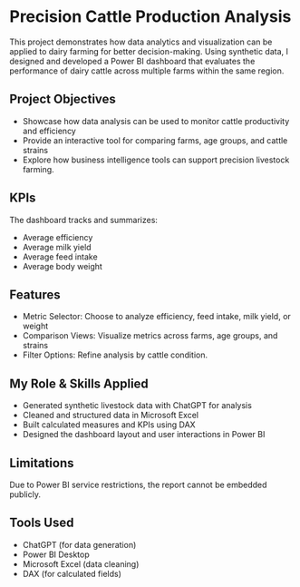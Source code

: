 # Precision Cattle Production Analysis

This project demonstrates how data analytics and visualization can be applied to dairy farming for better decision-making. Using synthetic data, I designed and developed a Power BI dashboard that evaluates the performance of dairy cattle across multiple farms within the same region.

## Project Objectives

- Showcase how data analysis can be used to monitor cattle productivity and efficiency
- Provide an interactive tool for comparing farms, age groups, and cattle strains
- Explore how business intelligence tools can support precision livestock farming.

## KPIs

The dashboard tracks and summarizes:
- Average efficiency
- Average milk yield
- Average feed intake
- Average body weight

## Features

- Metric Selector: Choose to analyze efficiency, feed intake, milk yield, or weight
- Comparison Views: Visualize metrics across farms, age groups, and strains
- Filter Options: Refine analysis by cattle condition.

## My Role & Skills Applied

- Generated synthetic livestock data with ChatGPT for analysis
- Cleaned and structured data in Microsoft Excel
- Built calculated measures and KPIs using DAX
- Designed the dashboard layout and user interactions in Power BI

## Limitations

Due to Power BI service restrictions, the report cannot be embedded publicly.

## Tools Used

- ChatGPT (for data generation)
- Power BI Desktop
- Microsoft Excel (data cleaning)
- DAX (for calculated fields)


